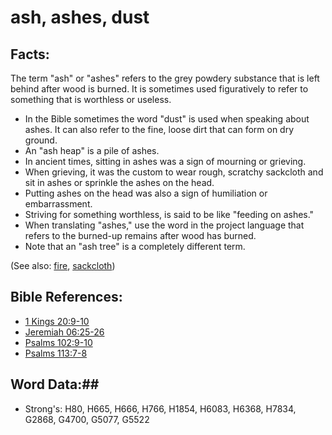 # ash, ashes, dust #

## Facts: ##

The term "ash" or "ashes" refers to the grey powdery substance that is left behind after wood is burned. It is sometimes used figuratively to refer to something that is worthless or useless.

* In the Bible sometimes the word "dust" is used when speaking about ashes. It can also refer to the fine, loose dirt that can form on dry ground.
* An "ash heap" is a pile of ashes.
* In ancient times, sitting in ashes was a sign of mourning or grieving.
* When grieving, it was the custom to wear rough, scratchy sackcloth and sit in ashes or sprinkle the ashes on the head.
* Putting ashes on the head was also a sign of humiliation or embarrassment.
* Striving for something worthless, is said to be like "feeding on ashes."
* When translating "ashes," use the word in the project language that refers to the burned-up remains after wood has burned.
* Note that an "ash tree" is a completely different term.

(See also: [fire](../other/fire.md), [sackcloth](../other/sackcloth.md))

## Bible References: ##

* [1 Kings 20:9-10](rc://en/tn/help/1ki/20/09)
* [Jeremiah 06:25-26](rc://en/tn/help/jer/06/25)
* [Psalms 102:9-10](rc://en/tn/help/psa/102/009)
* [Psalms 113:7-8](rc://en/tn/help/psa/113/007)

## Word Data:##

* Strong's: H80, H665, H666, H766, H1854, H6083, H6368, H7834, G2868, G4700, G5077, G5522

